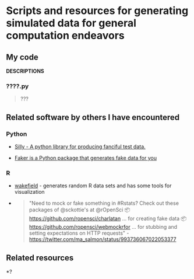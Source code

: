# Scripts and resources for generating simulated data for general computation endeavors

My code
-------

**DESCRIPTIONS**


### ????.py


> ???




Related software by others I have encountered
--------------------------------------------

### Python

* [Silly - A python library for producing fanciful test data.](https://github.com/classam/silly?utm_content=buffera8f2d&utm_medium=social&utm_source=twitter.com&utm_campaign=buffer)

* [Faker is a Python package that generates fake data for you](https://github.com/joke2k/faker)


### R

* [wakefield](https://github.com/trinker/wakefield) - generates random R data sets and has some tools for visualization

* >"Need to mock or fake something in #Rstats? Check out these packages of @sckottie's at @rOpenSci
📦 https://github.com/ropensci/charlatan … for creating fake data
📦 https://github.com/ropensci/webmockrfor … for stubbing and setting expectations on HTTP requests" - https://twitter.com/ma_salmon/status/993736067022053377

Related resources
----------------

*?

